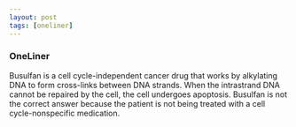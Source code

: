 ```yaml
---
layout: post
tags: [oneliner]
---
```



### OneLiner

Busulfan is a cell cycle-independent cancer drug that works by alkylating DNA to form cross-links between DNA strands. When the intrastrand DNA cannot be repaired by the cell, the cell undergoes apoptosis. Busulfan is not the correct answer because the patient is not being treated with a cell cycle-nonspecific medication.
